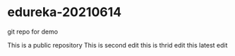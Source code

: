 # edureka-20210614
git repo for demo

This is a public repository
This is second edit
this is thrid edit
this latest edit
